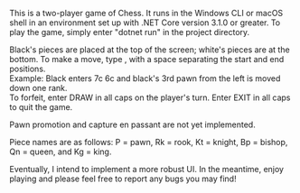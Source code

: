 This is a two-player game of Chess. It runs in the Windows CLI or macOS shell in an environment set up with .NET Core version 3.1.0 or greater.
To play the game, simply enter "dotnet run" in the project directory. 

Black's pieces are placed at the top of the screen; white's pieces are at the bottom. 
To make a move, type <startRank><startFile> <endRank><endFile>, with a space separating the start and end positions.  
Example: Black enters 7c 6c and black's 3rd pawn from the left is moved down one rank.  
To forfeit, enter DRAW in all caps on the player's turn.
Enter EXIT in all caps to quit the game.
  
Pawn promotion and capture en passant are not yet implemented.

Piece names are as follows: P = pawn, Rk = rook, Kt = knight, Bp = bishop, Qn = queen, and Kg = king.

Eventually, I intend to implement a more robust UI. In the meantime, enjoy playing and please feel free to report any bugs you may find!


